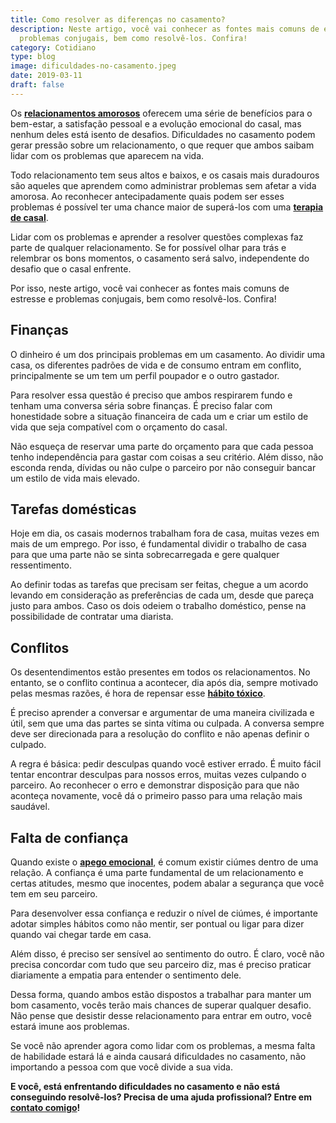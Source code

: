 ```yaml
---
title: Como resolver as diferenças no casamento?
description: Neste artigo, você vai conhecer as fontes mais comuns de estresse e
  problemas conjugais, bem como resolvê-los. Confira!
category: Cotidiano
type: blog
image: dificuldades-no-casamento.jpeg
date: 2019-03-11
draft: false
---
```


Os **[relacionamentos amorosos](/sobre-os-relacionamentos-amorosos-e-o-processo-de-individuacao-na-sociedade-moderna/)** oferecem uma série de benefícios para o bem-estar, a satisfação pessoal e a evolução emocional do casal, mas nenhum deles está isento de desafios. Dificuldades no casamento podem gerar pressão sobre um relacionamento, o que requer que ambos saibam lidar com os problemas que aparecem na vida.

Todo relacionamento tem seus altos e baixos, e os casais mais duradouros são aqueles que aprendem como administrar problemas sem afetar a vida amorosa. Ao reconhecer antecipadamente quais podem ser esses problemas é possível ter uma chance maior de superá-los com uma [**terapia de casal**](/terapia-de-casal/).

Lidar com os problemas e aprender a resolver questões complexas faz parte de qualquer relacionamento. Se for possível olhar para trás e relembrar os bons momentos, o casamento será salvo, independente do desafio que o casal enfrente.

Por isso, neste artigo, você vai conhecer as fontes mais comuns de estresse e problemas conjugais, bem como resolvê-los. Confira!

## Finanças

O dinheiro é um dos principais problemas em um casamento. Ao dividir uma casa, os diferentes padrões de vida e de consumo entram em conflito, principalmente se um tem um perfil poupador e o outro gastador.

Para resolver essa questão é preciso que ambos respirarem fundo e tenham uma conversa séria sobre finanças. É preciso falar com honestidade sobre a situação financeira de cada um e criar um estilo de vida que seja compatível com o orçamento do casal.

Não esqueça de reservar uma parte do orçamento para que cada pessoa tenho independência para gastar com coisas a seu critério. Além disso, não esconda renda, dívidas ou não culpe o parceiro por não conseguir bancar um estilo de vida mais elevado.

## Tarefas domésticas

Hoje em dia, os casais modernos trabalham fora de casa, muitas vezes em mais de um emprego. Por isso, é fundamental dividir o trabalho de casa para que uma parte não se sinta sobrecarregada e gere qualquer ressentimento.

Ao definir todas as tarefas que precisam ser feitas, chegue a um acordo levando em consideração as preferências de cada um, desde que pareça justo para ambos. Caso os dois odeiem o trabalho doméstico, pense na possibilidade de contratar uma diarista.

## Conflitos

Os desentendimentos estão presentes em todos os relacionamentos. No entanto, se o conflito continua a acontecer, dia após dia, sempre motivado pelas mesmas razões, é hora de repensar esse **[hábito tóxico](/relacionamento-toxico-entenda-se-voce-esta-em-um/)**.

É preciso aprender a conversar e argumentar de uma maneira civilizada e útil, sem que uma das partes se sinta vítima ou culpada. A conversa sempre deve ser direcionada para a resolução do conflito e não apenas definir o culpado.

A regra é básica: pedir desculpas quando você estiver errado. É muito fácil tentar encontrar desculpas para nossos erros, muitas vezes culpando o parceiro. Ao reconhecer o erro e demonstrar disposição para que não aconteça novamente, você dá o primeiro passo para uma relação mais saudável.

## Falta de confiança

Quando existe o **[apego emocional](/voce-sofre-de-apego-emocional/)**, é comum existir ciúmes dentro de uma relação. A confiança é uma parte fundamental de um relacionamento e certas atitudes, mesmo que inocentes, podem abalar a segurança que você tem em seu parceiro.

Para desenvolver essa confiança e reduzir o nível de ciúmes, é importante adotar simples hábitos como não mentir, ser pontual ou ligar para dizer quando vai chegar tarde em casa.

Além disso, é preciso ser sensível ao sentimento do outro. É claro, você não precisa concordar com tudo que seu parceiro diz, mas é preciso praticar diariamente a empatia para entender o sentimento dele.

Dessa forma, quando ambos estão dispostos a trabalhar para manter um bom casamento, vocês terão mais chances de superar qualquer desafio. Não pense que desistir desse relacionamento para entrar em outro, você estará imune aos problemas.

Se você não aprender agora como lidar com os problemas, a mesma falta de habilidade estará lá e ainda causará dificuldades no casamento, não importando a pessoa com que você divide a sua vida.

**E você, está enfrentando dificuldades no casamento e não está conseguindo resolvê-los? Precisa de uma ajuda profissional? Entre em** [**contato comigo**](/contato/)**!**
